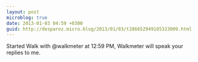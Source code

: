 ```yaml
---
layout: post
microblog: true
date: 2013-01-03 04:59 +0300
guid: http://desparoz.micro.blog/2013/01/03/t286652949185323009.html
---
```

Started Walk with @walkmeter at 12:59 PM, Walkmeter will speak your replies to me.
